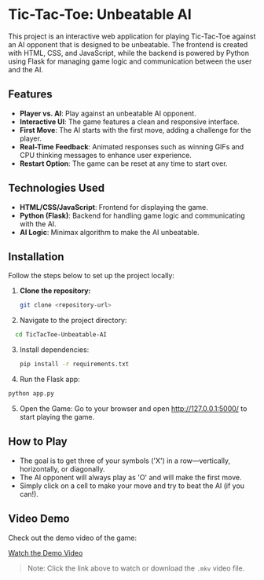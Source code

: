 # Tic-Tac-Toe: Unbeatable AI

This project is an interactive web application for playing Tic-Tac-Toe against an AI opponent that is designed to be unbeatable. The frontend is created with HTML, CSS, and JavaScript, while the backend is powered by Python using Flask for managing game logic and communication between the user and the AI.

## Features

- **Player vs. AI**: Play against an unbeatable AI opponent.
- **Interactive UI**: The game features a clean and responsive interface.
- **First Move**: The AI starts with the first move, adding a challenge for the player.
- **Real-Time Feedback**: Animated responses such as winning GIFs and CPU thinking messages to enhance user experience.
- **Restart Option**: The game can be reset at any time to start over.

## Technologies Used

- **HTML/CSS/JavaScript**: Frontend for displaying the game.
- **Python (Flask)**: Backend for handling game logic and communicating with the AI.
- **AI Logic**: Minimax algorithm to make the AI unbeatable.

## Installation

Follow the steps below to set up the project locally:

1. **Clone the repository:**

   ```bash
   git clone <repository-url>
 2. Navigate to the project directory:
  ```bash
    cd TicTacToe-Unbeatable-AI
  ```
3. Install dependencies:
   ```bash
   pip install -r requirements.txt 
   ```
4.   Run the Flask app:
   ```bash
   python app.py
   ```
5. Open the Game:
Go to your browser and open http://127.0.0.1:5000/ to start playing the game.

## How to Play
- The goal is to get three of your symbols ('X') in a row—vertically, horizontally, or diagonally.
- The AI opponent will always play as 'O' and will make the first move.
- Simply click on a cell to make your move and try to beat the AI (if you can!).

## Video Demo

Check out the demo video of the game:

[Watch the Demo Video](https://github.com/your-username/your-repository-name/blob/main/path/to/your-video-file.mkv)

> Note: Click the link above to watch or download the `.mkv` video file.

